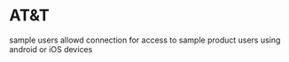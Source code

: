 # AT&T 
sample users allowd connection for access to sample product
users using android or iOS devices  
